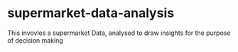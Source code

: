 # supermarket-data-analysis
This invovles a supermarket Data, analysed to draw insights for the purpose of decision making 
